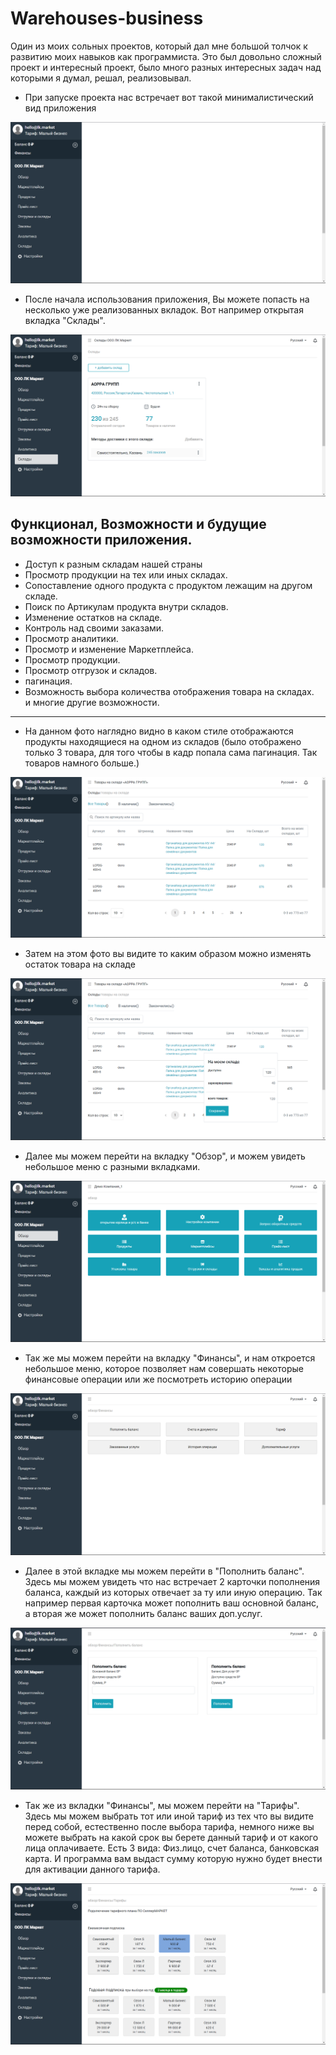 # **Warehouses-business**

Один из моих сольных проектов, который дал мне большой толчок к развитию моих навыков как программиста.
Это был довольно сложный проект и интересный проект, было много разных интересных задач над которыми
я думал, решал, реализовывал.

- При запуске проекта нас встречает вот такой минималистический вид приложения


![img_1.png](files/2021-11-05_14-51-52.png)

- После начала использования приложения, Вы можете попасть на несколько уже реализованных вкладок.
  Вот например открытая вкладка "Склады".


![img_2.png](files/2021-11-06_10-43-33.png)


## **Функционал, Возможности и будущие возможности приложения.**

- Доступ к разным складам нашей страны <br>
- Просмотр продукции на тех или иных складах.<br>
- Сопоставление одного продукта с продуктом лежащим на другом складе. <br>
- Поиск по Артикулам продукта внутри складов.  <br>
- Изменение остатков на складе.<br>
- Контроль над своими заказами.<br>
- Просмотр аналитики.<br>
- Просмотр и изменение Маркетплейса.<br>
- Просмотр продукции.<br>
- Просмотр отгрузок и складов.<br>
- пагинация.<br>
- Возможность выбора количества отображения товара на складах.<br> 
и многие другие возможности.
-----------------------------------------------------------------------------------------------------------------

- На данном фото наглядно видно в каком стиле отображаются продукты находящиеся на одном из складов
  (было отображено только 3 товара, для того чтобы в кадр попала сама пагинация. Так товаров намного больше.)


![img_3.png](files/2021-11-05_14-57-52.png)


- Затем на этом фото вы видите то каким образом можно изменять остаток товара на складе

![img_4.png](files/2021-11-05_14-58-25.png)


- Далее мы можем перейти на вкладку "Обзор", и можем увидеть небольшое меню с разными вкладками.

![img_5.png](files/2021-11-05_14-58-44.png)


- Так же мы можем перейти на вкладку "Финансы", и нам откроется небольшое меню, которое позволяет нам совершать 
  некоторые финансовые операции или же посмотреть историю операции

![img_6.png](files/2021-11-05_14-59-01.png)


- Далее в этой вкладке мы можем перейти в "Пополнить баланс". Здесь мы можем увидеть что нас встречает 2 карточки
пополнения баланса, каждый из которых отвечает за ту или иную операцию. Так например первая карточка может пополнить
ваш основной баланс, а вторая же может пополнить баланс ваших доп.услуг.

![img_7.png](files/2021-11-05_14-59-16.png)


- Так же из вкладки "Финансы", мы можем перейти на "Тарифы". Здесь мы можем выбрать тот или иной тариф
из тех что вы видите перед собой, естественно после выбора тарифа, немного ниже вы можете выбрать на какой срок вы
берете данный тариф и от какого лица оплачиваете. Есть 3 вида: Физ.лицо, счет баланса, банковская карта.
И программа вам выдаст сумму которую нужно будет внести для активации данного тарифа.

![img_8.png](files/2021-11-05_15-00-37.png)











